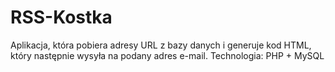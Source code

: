 # RSS-Kostka
Aplikacja, która pobiera adresy URL z bazy danych i generuje kod HTML, który następnie wysyła na podany adres e-mail.
Technologia:
PHP + MySQL

